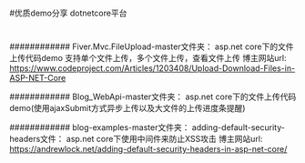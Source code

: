 #
#优质demo分享  dotnetcore平台
#

############
Fiver.Mvc.FileUpload-master文件夹：
asp.net core下的文件上传代码demo
支持单个文件上传，多个文件上传，查看文件上传
博主网站url: https://www.codeproject.com/Articles/1203408/Upload-Download-Files-in-ASP-NET-Core




############
Blog_WebApi-master文件夹：
asp.net core下的文件上传代码demo(使用ajaxSubmit方式异步上传以及大文件的上传进度条提醒)




############
blog-examples-master文件夹：
adding-default-security-headers文件：
asp.net core下使用中间件来防止XSS攻击
博主网站url: https://andrewlock.net/adding-default-security-headers-in-asp-net-core/


